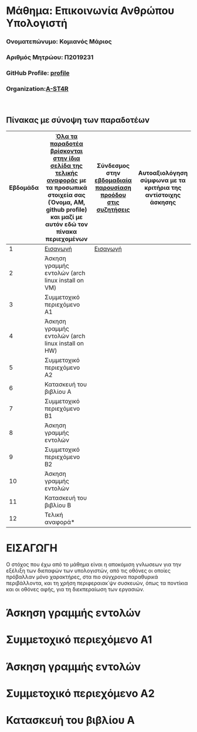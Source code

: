 # Μάθημα: Επικοινωνία Ανθρώπου Υπολογιστή

### Ονοματεπώνυμο: Κομιανός Μάριος
### Αριθμός Μητρώου: Π2019231
### GitHub Profile: [profile](https://github.com/komianosmariosP2019231)
### Organization:[A-ST4R](https://github.com/A-ST4R)
<br />

## Πίνακας με σύνοψη των παραδοτέων

| Εβδομάδα | [Όλα τα παραδοτέα βρίσκονται στην ίδια σελίδα της τελικής αναφοράς](https://courses-ionio.github.io/help/deliverables/) με τα προσωπικά στοιχεία σας (Όνομα, ΑΜ, github profile) και μαζί με αυτόν εδώ τον πίνακα περιεχομένων | Σύνδεσμος στην [εβδομαδιαία παρουσίαση προόδου στις συζητήσεις](https://github.com/courses-ionio/help/discussions/categories/show-and-tell) | Αυτοαξιολόγηση σύμφωνα με τα κριτήρια της αντίστοιχης άσκησης |
| --- | --- | --- | --- |
| 1 |[Εισαγωγή](https://github.com/komianosmariosP2019231/hci/blob/2019231/projects/2019231/README.md#%CE%B5%CE%B9%CF%83%CE%B1%CE%B3%CF%89%CE%B3%CE%B7)|[Εισαγωγή](https://github.com/courses-ionio/help/discussions/959) | |
| 2 | Άσκηση γραμμής εντολών (arch linux install on VM) | | |
| 3 | Συμμετοχικό περιεχόμενο A1 | | |
| 4 | Άσκηση γραμμής εντολών (arch linux install on HW) | | |
| 5 | Συμμετοχικό περιεχόμενο A2 | | |
| 6 | Κατασκευή του βιβλίου Α | | |
| 7 | Συμμετοχικό περιεχόμενο B1 | | |
| 8 | Άσκηση γραμμής εντολών | | |
| 9 | Συμμετοχικό περιεχόμενο B2 | | |
| 10 | Άσκηση γραμμής εντολών | | |
| 11 | Κατασκευή του βιβλίου Β | | |
| 12 | Τελική αναφορά* | | |

# ΕΙΣΑΓΩΓΗ
Ο στόχος που έχω από το μάθημα είναι η αποκόμιση γνλωσεων για την εξέλιξη των διεπαφών των υπολογιστών, από τις οθόνες οι οποίες πρόβαλλαν μόνο χαρακτήρες, στα πιο σύγχρονα παραθυρικά περιβάλλοντα, και τη χρήση περιφεραιακ΄ψν συσκευών, όπως τα ποντίκια και οι οθόνες αφής, για τη διεκπεραίωση των εργασιών.

# Άσκηση γραμμής εντολών

# Συμμετοχικό περιεχόμενο A1

# Άσκηση γραμμής εντολών

# Συμμετοχικό περιεχόμενο A2

# Κατασκευή του βιβλίου Α 
